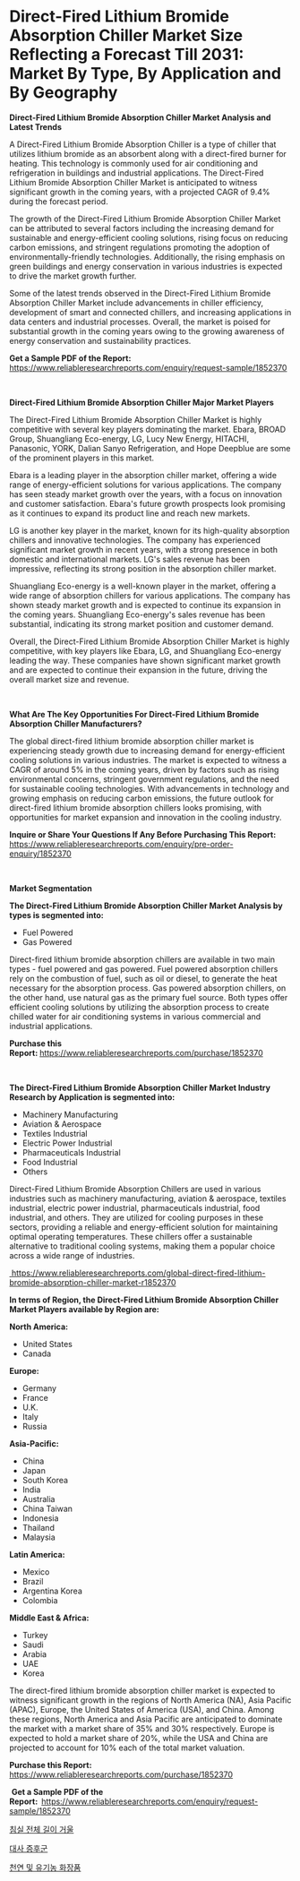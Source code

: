 <p><h1>Direct-Fired Lithium Bromide Absorption Chiller Market Size Reflecting a Forecast Till 2031: Market By Type, By Application and By Geography</h1></p><p><strong>Direct-Fired Lithium Bromide Absorption Chiller Market Analysis and Latest Trends</strong></p>
<p><p>A Direct-Fired Lithium Bromide Absorption Chiller is a type of chiller that utilizes lithium bromide as an absorbent along with a direct-fired burner for heating. This technology is commonly used for air conditioning and refrigeration in buildings and industrial applications. The Direct-Fired Lithium Bromide Absorption Chiller Market is anticipated to witness significant growth in the coming years, with a projected CAGR of 9.4% during the forecast period.</p><p>The growth of the Direct-Fired Lithium Bromide Absorption Chiller Market can be attributed to several factors including the increasing demand for sustainable and energy-efficient cooling solutions, rising focus on reducing carbon emissions, and stringent regulations promoting the adoption of environmentally-friendly technologies. Additionally, the rising emphasis on green buildings and energy conservation in various industries is expected to drive the market growth further.</p><p>Some of the latest trends observed in the Direct-Fired Lithium Bromide Absorption Chiller Market include advancements in chiller efficiency, development of smart and connected chillers, and increasing applications in data centers and industrial processes. Overall, the market is poised for substantial growth in the coming years owing to the growing awareness of energy conservation and sustainability practices.</p></p>
<p><strong>Get a Sample PDF of the Report:&nbsp;</strong> <a href="https://www.reliableresearchreports.com/enquiry/request-sample/1852370">https://www.reliableresearchreports.com/enquiry/request-sample/1852370</a></p>
<p>&nbsp;</p>
<p><strong>Direct-Fired Lithium Bromide Absorption Chiller Major Market Players</strong></p>
<p><p>The Direct-Fired Lithium Bromide Absorption Chiller Market is highly competitive with several key players dominating the market. Ebara, BROAD Group, Shuangliang Eco-energy, LG, Lucy New Energy, HITACHI, Panasonic, YORK, Dalian Sanyo Refrigeration, and Hope Deepblue are some of the prominent players in this market.</p><p>Ebara is a leading player in the absorption chiller market, offering a wide range of energy-efficient solutions for various applications. The company has seen steady market growth over the years, with a focus on innovation and customer satisfaction. Ebara's future growth prospects look promising as it continues to expand its product line and reach new markets.</p><p>LG is another key player in the market, known for its high-quality absorption chillers and innovative technologies. The company has experienced significant market growth in recent years, with a strong presence in both domestic and international markets. LG's sales revenue has been impressive, reflecting its strong position in the absorption chiller market.</p><p>Shuangliang Eco-energy is a well-known player in the market, offering a wide range of absorption chillers for various applications. The company has shown steady market growth and is expected to continue its expansion in the coming years. Shuangliang Eco-energy's sales revenue has been substantial, indicating its strong market position and customer demand.</p><p>Overall, the Direct-Fired Lithium Bromide Absorption Chiller Market is highly competitive, with key players like Ebara, LG, and Shuangliang Eco-energy leading the way. These companies have shown significant market growth and are expected to continue their expansion in the future, driving the overall market size and revenue.</p></p>
<p>&nbsp;</p>
<p><strong>What Are The Key Opportunities For Direct-Fired Lithium Bromide Absorption Chiller Manufacturers?</strong></p>
<p><p>The global direct-fired lithium bromide absorption chiller market is experiencing steady growth due to increasing demand for energy-efficient cooling solutions in various industries. The market is expected to witness a CAGR of around 5% in the coming years, driven by factors such as rising environmental concerns, stringent government regulations, and the need for sustainable cooling technologies. With advancements in technology and growing emphasis on reducing carbon emissions, the future outlook for direct-fired lithium bromide absorption chillers looks promising, with opportunities for market expansion and innovation in the cooling industry.</p></p>
<p><strong>Inquire or Share Your Questions If Any Before Purchasing This Report:</strong> <a href="https://www.reliableresearchreports.com/enquiry/pre-order-enquiry/1852370">https://www.reliableresearchreports.com/enquiry/pre-order-enquiry/1852370</a></p>
<p>&nbsp;</p>
<p><strong>Market Segmentation</strong></p>
<p><strong>The Direct-Fired Lithium Bromide Absorption Chiller Market Analysis by types is segmented into:</strong></p>
<p><ul><li>Fuel Powered</li><li>Gas Powered</li></ul></p>
<p><p>Direct-fired lithium bromide absorption chillers are available in two main types - fuel powered and gas powered. Fuel powered absorption chillers rely on the combustion of fuel, such as oil or diesel, to generate the heat necessary for the absorption process. Gas powered absorption chillers, on the other hand, use natural gas as the primary fuel source. Both types offer efficient cooling solutions by utilizing the absorption process to create chilled water for air conditioning systems in various commercial and industrial applications.</p></p>
<p><strong>Purchase this Report:&nbsp;</strong><a href="https://www.reliableresearchreports.com/purchase/1852370">https://www.reliableresearchreports.com/purchase/1852370</a></p>
<p>&nbsp;</p>
<p><strong>The Direct-Fired Lithium Bromide Absorption Chiller Market Industry Research by Application is segmented into:</strong></p>
<p><ul><li>Machinery Manufacturing</li><li>Aviation & Aerospace</li><li>Textiles Industrial</li><li>Electric Power Industrial</li><li>Pharmaceuticals Industrial</li><li>Food Industrial</li><li>Others</li></ul></p>
<p><p>Direct-Fired Lithium Bromide Absorption Chillers are used in various industries such as machinery manufacturing, aviation & aerospace, textiles industrial, electric power industrial, pharmaceuticals industrial, food industrial, and others. They are utilized for cooling purposes in these sectors, providing a reliable and energy-efficient solution for maintaining optimal operating temperatures. These chillers offer a sustainable alternative to traditional cooling systems, making them a popular choice across a wide range of industries.</p></p>
<p><a href="https://www.reliableresearchreports.com/global-direct-fired-lithium-bromide-absorption-chiller-market-r1852370">&nbsp;https://www.reliableresearchreports.com/global-direct-fired-lithium-bromide-absorption-chiller-market-r1852370</a></p>
<p><strong>In terms of Region, the Direct-Fired Lithium Bromide Absorption Chiller Market Players available by Region are:</strong></p>
<p>
    <p> <strong> North America: </strong>
        <ul>
            <li>United States</li>
            <li>Canada</li>
        </ul>
        </p> 
    <p> <strong> Europe: </strong>
        <ul>
            <li>Germany</li>
            <li>France</li>
            <li>U.K.</li>
            <li>Italy</li>
            <li>Russia</li>
        </ul>
        </p> 
    <p> <strong> Asia-Pacific: </strong>
        <ul>
            <li>China</li>
            <li>Japan</li>
            <li>South Korea</li>
            <li>India</li>
            <li>Australia</li>
            <li>China Taiwan</li>
            <li>Indonesia</li>
            <li>Thailand</li>
            <li>Malaysia</li>
        </ul>
        </p> 
    <p> <strong> Latin America: </strong>
        <ul>
            <li>Mexico</li>
            <li>Brazil</li>
            <li>Argentina Korea</li>
            <li>Colombia</li>
        </ul>
        </p> 
    <p> <strong> Middle East & Africa: </strong>
        <ul>
            <li>Turkey</li>
            <li>Saudi</li>
            <li>Arabia</li>
            <li>UAE</li>
            <li>Korea</li>
        </ul>
    </p>
    </p>
<p><p>The direct-fired lithium bromide absorption chiller market is expected to witness significant growth in the regions of North America (NA), Asia Pacific (APAC), Europe, the United States of America (USA), and China. Among these regions, North America and Asia Pacific are anticipated to dominate the market with a market share of 35% and 30% respectively. Europe is expected to hold a market share of 20%, while the USA and China are projected to account for 10% each of the total market valuation.</p></p>
<p><strong>Purchase this Report: </strong><a href="https://www.reliableresearchreports.com/purchase/1852370">https://www.reliableresearchreports.com/purchase/1852370</a></p>
<p>&nbsp;<strong>Get a Sample PDF of the Report:&nbsp;&nbsp;</strong><a href="https://www.reliableresearchreports.com/enquiry/request-sample/1852370">https://www.reliableresearchreports.com/enquiry/request-sample/1852370</a></p>
<p><strong></strong></p>
<p><p><a href="https://medium.com/@carlosrtzkzhj/%EC%B9%A8%EC%8B%A4-%ED%92%80-%EA%B8%B8%EC%9D%B4-%EA%B1%B0%EC%9A%B8-%EC%8B%9C%EC%9E%A5-%EB%B3%B4%EA%B3%A0%EC%84%9C%EB%8A%94-%EC%9D%B4-%EC%8B%9C%EC%9E%A5%EC%9D%98-%EC%B5%9C%EC%8B%A0-%EC%9C%A0%ED%96%89%EA%B3%BC-%EC%84%B1%EC%9E%A5-%EA%B8%B0%ED%9A%8C%EB%A5%BC-%EB%B3%B4%EC%97%AC%EC%A4%8D%EB%8B%88%EB%8B%A4-602a9bee86ce">침실 전체 길이 거울</a></p><p><a href="https://github.com/royErdmtyan906778/Market-Research-Report-List-1/blob/main/284215139390.md">대사 증후군</a></p><p><a href="https://github.com/valroy852/Market-Research-Report-List-1/blob/main/645292339391.md">천연 및 유기농 화장품</a></p></p>